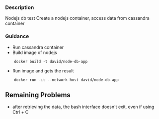 ### Description
Nodejs db test
Create a nodejs container, access data from cassandra container
### Guidance
- Run cassandra container
- Build image of nodejs
```
	docker build -t david/node-db-app
```
- Run image and gets the result
```
	docker run -it --network host david/node-db-app
```
## Remaining Problems
- after retrieving the data, the bash interface doesn't exit, even if using Ctrl + C

